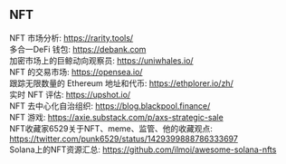 ## NFT  
NFT 市场分析:  https://rarity.tools/  
多合一DeFi 钱包: https://debank.com   
加密市场上的巨鲸动向观察员:  https://uniwhales.io/  
NFT 的交易市场:  https://opensea.io/  
跟踪无限数量的 Ethereum 地址和代币:  https://ethplorer.io/zh/  
实时 NFT 评估:  https://upshot.io/  
NFT 去中心化自治组织: https://blog.blackpool.finance/  
NFT 游戏: https://axie.substack.com/p/axs-strategic-sale   
NFT收藏家6529关于NFT、meme、监管、他的收藏观点: https://twitter.com/punk6529/status/1429399888786333697  
Solana上的NFT资源汇总: https://github.com/ilmoi/awesome-solana-nfts  

